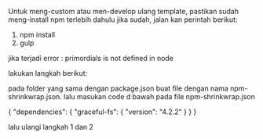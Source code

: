 Untuk meng-custom atau men-develop ulang template,
pastikan sudah meng-install npm terlebih dahulu jika sudah, jalan kan perintah berikut:

1. npm install
2. gulp

jika terjadi error : primordials is not defined in node

lakukan langkah berikut:

pada folder yang sama dengan package.json buat file dengan nama npm-shrinkwrap.json. lalu masukan code d bawah pada file npm-shrinkwrap.json

{
  "dependencies": {
    "graceful-fs": {
        "version": "4.2.2"
     }
  }
}

lalu ulangi langkah 1 dan 2
